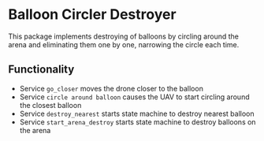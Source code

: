 # Balloon Circler Destroyer

This package implements destroying of balloons by circling around the arena and eliminating them one by one, narrowing the circle each time.

## Functionality


* Service `go_closer` moves the drone closer to the balloon
* Service `circle around balloon` causes the UAV to start circling around the closest balloon
* Service `destroy_nearest` starts state machine to destroy nearest balloon
* Service `start_arena_destroy` starts state machine to destroy balloons on the arena


